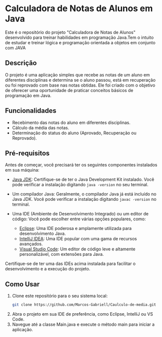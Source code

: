 # Calculadora de Notas de Alunos em Java 


Este é o repositório do projeto "Calculadora de Notas de Alunos" desenvolvido para treinar habilidades em programação Java.Tem o intuito de estudar e treinar lógica e programação orientada a objetos em conjunto com JAVA

## Descrição

O projeto é uma aplicação simples que recebe as notas de um aluno em diferentes disciplinas e determina se o aluno passou, está em recuperação ou foi reprovado com base nas notas obtidas. Ele foi criado com o objetivo de oferecer uma oportunidade de praticar conceitos básicos de programação em Java.

## Funcionalidades

- Recebimento das notas do aluno em diferentes disciplinas.
- Cálculo da média das notas.
- Determinação do status do aluno (Aprovado, Recuperação ou Reprovado).

## Pré-requisitos

Antes de começar, você precisará ter os seguintes componentes instalados em sua máquina:

- [Java JDK](https://www.oracle.com/java/technologies/javase-downloads.html): Certifique-se de ter o Java Development Kit instalado. Você pode verificar a instalação digitando `java -version` no seu terminal.
- Um compilador Java: Geralmente, o compilador Java já está incluído no Java JDK. Você pode verificar a instalação digitando `javac -version` no terminal.
- Uma IDE (Ambiente de Desenvolvimento Integrado) ou um editor de código: Você pode escolher entre várias opções populares, como:

  - [Eclipse](https://www.eclipse.org/downloads/): Uma IDE poderosa e amplamente utilizada para desenvolvimento Java.
  - [IntelliJ IDEA](https://www.jetbrains.com/idea/download/): Uma IDE popular com uma gama de recursos avançados.
  - [Visual Studio Code](https://code.visualstudio.com/download): Um editor de código leve e altamente personalizável, com extensões para Java.

Certifique-se de ter uma das IDEs acima instalada para facilitar o desenvolvimento e a execução do projeto.

## Como Usar

1. Clone este repositório para o seu sistema local:
   ```sh
   git clone https://github.com/Marcos-Gabriell/Caulculo-de-media.git

2. Abra o projeto em sua IDE de preferência, como Eclipse, IntelliJ ou VS Code.
3. Navegue até a classe Main.java e execute o método main para iniciar a aplicação.
